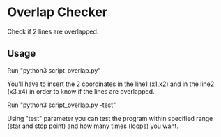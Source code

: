 # Overlap Checker

Check if 2 lines are overlapped.

## Usage

Run "python3 script_overlap.py"

You'll have to insert the 2 coordinates in the line1 (x1,x2) and in the line2 (x3,x4) in order to know if the lines are overlapped.

Run "python3 script_overlap.py -test"

Using "test" parameter you can test the program within specified range (star and stop point) and how many times (loops) you want.